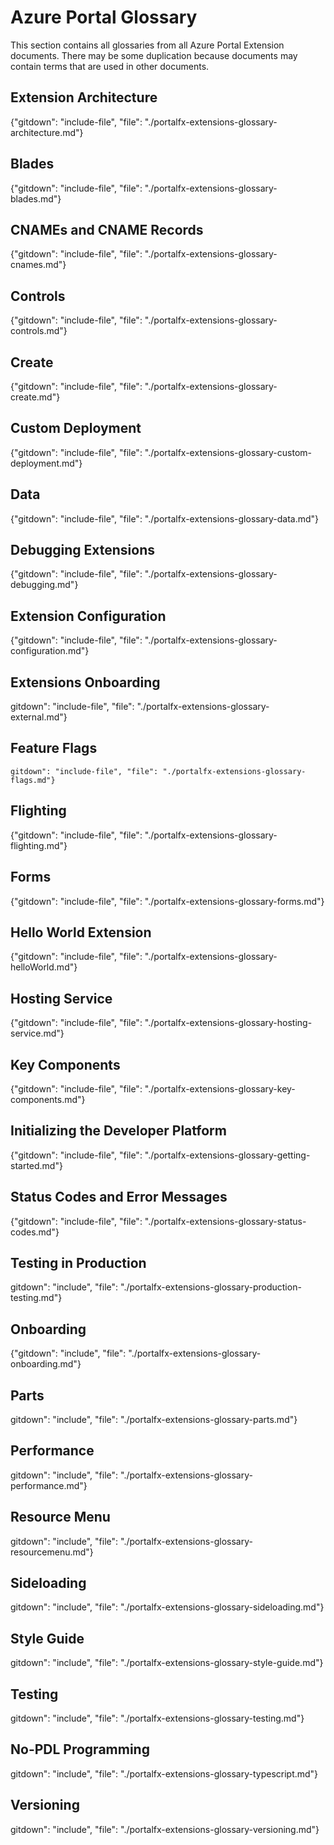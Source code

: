 
# Azure Portal Glossary

 This section contains all glossaries from all Azure Portal Extension documents. There may be some duplication because documents may contain terms that are used in other documents.

<!--TODO:  The order in this document should match the main index. -->


## Extension Architecture

{"gitdown": "include-file", "file": "./portalfx-extensions-glossary-architecture.md"}

## Blades 

{"gitdown": "include-file", "file": "./portalfx-extensions-glossary-blades.md"}

## CNAMEs and CNAME Records

{"gitdown": "include-file", "file": "./portalfx-extensions-glossary-cnames.md"}

## Controls

{"gitdown": "include-file", "file": "./portalfx-extensions-glossary-controls.md"}

## Create

{"gitdown": "include-file", "file": "./portalfx-extensions-glossary-create.md"}

## Custom Deployment 

{"gitdown": "include-file", "file": "./portalfx-extensions-glossary-custom-deployment.md"}

## Data 

{"gitdown": "include-file", "file": "./portalfx-extensions-glossary-data.md"}

## Debugging Extensions 

{"gitdown": "include-file", "file": "./portalfx-extensions-glossary-debugging.md"}

## Extension Configuration

{"gitdown": "include-file", "file": "./portalfx-extensions-glossary-configuration.md"}

## Extensions Onboarding

<!--TODO:  Determine which glossary terms are included in other bp documents previous to deleting this one -->

  gitdown": "include-file", "file": "./portalfx-extensions-glossary-external.md"}

## Feature Flags

    gitdown": "include-file", "file": "./portalfx-extensions-glossary-flags.md"}

## Flighting 

  {"gitdown": "include-file", "file": "./portalfx-extensions-glossary-flighting.md"}
  
## Forms 

  {"gitdown": "include-file", "file": "./portalfx-extensions-glossary-forms.md"}

## Hello World Extension

  {"gitdown": "include-file", "file": "./portalfx-extensions-glossary-helloWorld.md"}

## Hosting Service

  {"gitdown": "include-file", "file": "./portalfx-extensions-glossary-hosting-service.md"}
  
## Key Components 

  {"gitdown": "include-file", "file": "./portalfx-extensions-glossary-key-components.md"}

## Initializing the Developer Platform

  {"gitdown": "include-file", "file": "./portalfx-extensions-glossary-getting-started.md"}

## Status Codes and Error Messages

  {"gitdown": "include-file", "file": "./portalfx-extensions-glossary-status-codes.md"}

## Testing in Production

  gitdown": "include", "file": "./portalfx-extensions-glossary-production-testing.md"}

## Onboarding

{"gitdown": "include", "file": "./portalfx-extensions-glossary-onboarding.md"}

## Parts

  gitdown": "include", "file": "./portalfx-extensions-glossary-parts.md"}

## Performance

  gitdown": "include", "file": "./portalfx-extensions-glossary-performance.md"}

## Resource Menu

  gitdown": "include", "file": "./portalfx-extensions-glossary-resourcemenu.md"}

## Sideloading

  gitdown": "include", "file": "./portalfx-extensions-glossary-sideloading.md"}

## Style Guide

  gitdown": "include", "file": "./portalfx-extensions-glossary-style-guide.md"}

## Testing

  gitdown": "include", "file": "./portalfx-extensions-glossary-testing.md"}

## No-PDL Programming

  gitdown": "include", "file": "./portalfx-extensions-glossary-typescript.md"}

## Versioning

 gitdown": "include", "file": "./portalfx-extensions-glossary-versioning.md"}  